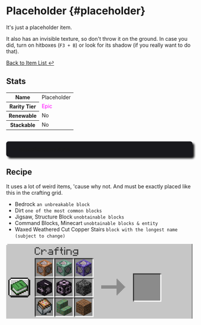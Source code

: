 # Placeholder {#placeholder}

It's just a placeholder item.

It also has an invisible texture, so don't throw it on the ground.
In case you did, turn on hitboxes (`F3 + B`) or look for its shadow (if you really want to do that).

[Back to Item List ↩️](./)

## Stats
<table>
    <tr>
        <th>Name</th>
        <td>Placeholder</td>
    </tr>
    <tr>
        <th>Rarity Tier</th>
        <td><font color="magenta">Epic</font></td>
    </tr>
    <tr>
        <th>Renewable</th>
        <td>No</td>
    </tr>
    <tr>
        <th>Stackable</th>
        <td>No</td>
    </tr>
</table>
<br/>   
<details style="background-color:#19191d; box-shadow:5px 5px 5px #141416; border-radius:6px; padding:2px 15px;">
<summary style="text-decoration:underline; margin:10px 5px; cursor:pointer; border-radius:8px;"><b>Miscellaneous Stats</b></summary>
<table>
    <tr>
        <th>Translation Key</th>
        <td><code>item.bns.placeholder</code></td>
    </tr>
    <tr>
        <th>Components (a.k.a. NBTs)</th>
        <td><code>nil</code></td>
    </tr>
</table>
</details>

## Recipe
It uses a lot of weird items, 'cause why not. And must be exactly placed like this in the crafting grid.

- Bedrock `an unbreakable block`
- Dirt `one of the most common blocks`
- Jigsaw, Structure Block `unobtainable blocks`
- Command Blocks, Minecart `unobtainable blocks & entity`
- Waxed Weathered Cut Copper Stairs `block with the longest name (subject to change)`

![Placeholder Recipe](../../assets/images/placeholder_recipe.png)